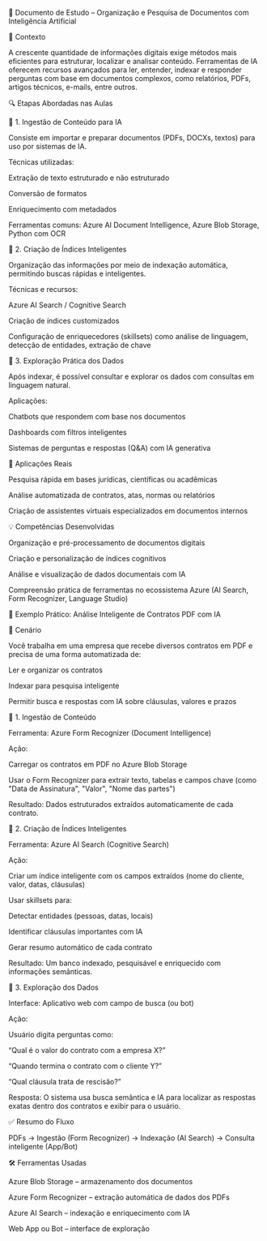 🧠 Documento de Estudo – Organização e Pesquisa de Documentos com Inteligência Artificial

🧩 Contexto

A crescente quantidade de informações digitais exige métodos mais eficientes para estruturar, localizar e analisar conteúdo. Ferramentas de IA oferecem recursos avançados para ler, entender, indexar e responder perguntas com base em documentos complexos, como relatórios, PDFs, artigos técnicos, e-mails, entre outros.



🔍 Etapas Abordadas nas Aulas

🔹 1. Ingestão de Conteúdo para IA

Consiste em importar e preparar documentos (PDFs, DOCXs, textos) para uso por sistemas de IA.

Técnicas utilizadas:

Extração de texto estruturado e não estruturado

Conversão de formatos

Enriquecimento com metadados

Ferramentas comuns: Azure AI Document Intelligence, Azure Blob Storage, Python com OCR    


🔹 2. Criação de Índices Inteligentes

Organização das informações por meio de indexação automática, permitindo buscas rápidas e inteligentes.

Técnicas e recursos:

Azure AI Search / Cognitive Search

Criação de índices customizados

Configuração de enriquecedores (skillsets) como análise de linguagem, detecção de entidades, extração de chave


🔹 3. Exploração Prática dos Dados

Após indexar, é possível consultar e explorar os dados com consultas em linguagem natural.

Aplicações:

Chatbots que respondem com base nos documentos

Dashboards com filtros inteligentes

Sistemas de perguntas e respostas (Q&A) com IA generativa


🎯 Aplicações Reais

Pesquisa rápida em bases jurídicas, científicas ou acadêmicas

Análise automatizada de contratos, atas, normas ou relatórios

Criação de assistentes virtuais especializados em documentos internos


💡 Competências Desenvolvidas

Organização e pré-processamento de documentos digitais

Criação e personalização de índices cognitivos

Análise e visualização de dados documentais com IA

Compreensão prática de ferramentas no ecossistema Azure (AI Search, Form Recognizer, Language Studio)


🧪 Exemplo Prático: Análise Inteligente de Contratos PDF com IA


🎯 Cenário

Você trabalha em uma empresa que recebe diversos contratos em PDF e precisa de uma forma automatizada de:

Ler e organizar os contratos

Indexar para pesquisa inteligente

Permitir busca e respostas com IA sobre cláusulas, valores e prazos

🔹 1. Ingestão de Conteúdo

Ferramenta: Azure Form Recognizer (Document Intelligence)

Ação:

Carregar os contratos em PDF no Azure Blob Storage

Usar o Form Recognizer para extrair texto, tabelas e campos chave (como "Data de Assinatura", "Valor", "Nome das partes")

Resultado: Dados estruturados extraídos automaticamente de cada contrato.

🔹 2. Criação de Índices Inteligentes

Ferramenta: Azure AI Search (Cognitive Search)

Ação:

Criar um índice inteligente com os campos extraídos (nome do cliente, valor, datas, cláusulas)

Usar skillsets para:

Detectar entidades (pessoas, datas, locais)

Identificar cláusulas importantes com IA

Gerar resumo automático de cada contrato

Resultado: Um banco indexado, pesquisável e enriquecido com informações semânticas.

🔹 3. Exploração dos Dados

Interface: Aplicativo web com campo de busca (ou bot)

Ação:

Usuário digita perguntas como:

“Qual é o valor do contrato com a empresa X?”

“Quando termina o contrato com o cliente Y?”

“Qual cláusula trata de rescisão?”

Resposta: O sistema usa busca semântica e IA para localizar as respostas exatas dentro dos contratos e exibir para o usuário.


✅ Resumo do Fluxo

PDFs → Ingestão (Form Recognizer) → Indexação (AI Search) → Consulta inteligente (App/Bot)


🛠️ Ferramentas Usadas

Azure Blob Storage – armazenamento dos documentos

Azure Form Recognizer – extração automática de dados dos PDFs

Azure AI Search – indexação e enriquecimento com IA

Web App ou Bot – interface de exploração
